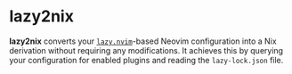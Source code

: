 # lazy2nix

**lazy2nix** converts your [`lazy.nvim`](https://github.com/folke/lazy.nvim)-based 
Neovim configuration into a Nix derivation without requiring any modifications. 
It achieves this by querying your configuration for enabled plugins and reading 
the `lazy-lock.json` file.
